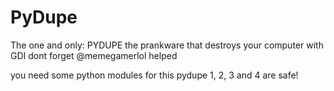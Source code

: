 # PyDupe
The one and only: PYDUPE the prankware that destroys your computer with GDI
dont forget @memegamerlol helped

you need some python modules for this
pydupe 1, 2, 3 and 4 are safe!
